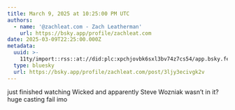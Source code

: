 ```yaml
---
title: March 9, 2025 at 10:25:00 PM UTC
authors:
  - name: '@zachleat.com - Zach Leatherman'
    url: https://bsky.app/profile/zachleat.com
date: 2025-03-09T22:25:00.000Z
metadata:
  uuid: >-
    11ty/import::rss::at://did:plc:xpchjovbk6sxl3bv74z7cs54/app.bsky.feed.post/3ljy3ecivgk2v
  type: bluesky
  url: https://bsky.app/profile/zachleat.com/post/3ljy3ecivgk2v
---
```

just finished watching Wicked and apparently Steve Wozniak wasn’t in it? huge casting fail imo